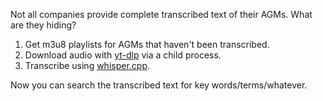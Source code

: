 Not all companies provide complete transcribed text of their AGMs. What are they hiding?

1. Get m3u8 playlists for AGMs that haven't been transcribed.
2. Download audio with [yt-dlp](https://github.com/yt-dlp/yt-dlp) via a child process. 
3. Transcribe using [whisper.cpp](https://github.com/ggerganov/whisper.cpp).

Now you can search the transcribed text for key words/terms/whatever.